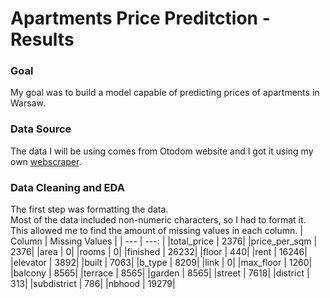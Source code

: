 # Apartments Price Preditction - Results
### Goal
My goal was to build a model capable of predicting prices of apartments in Warsaw.

### Data Source
The data I will be using comes from Otodom website and I got it using my own [webscraper](https://github.com/mateuszel/otodom-datascraper).

### Data Cleaning and EDA
The first step was formatting the data. \
Most of the data included non-numeric characters, so I had to format it. This allowed me to find the amount of missing values in each column.
| Column | Missing Values |
| --- | ---: |
|total_price  |     2376|
|price_per_sqm  |   2376|
|area         |        0|
|rooms         |       0|
|finished      |   26232|
|floor         |     440|
|rent          |   16246|
|elevator      |    3892|
|built         |    7063|
|b_type        |    8209|
|link          |       0|
|max_floor     |    1260|
|balcony       |    8565|
|terrace       |    8565|
|garden        |    8565|
|street        |    7618|
|district      |     313|
|subdistrict   |     786|
|nbhood        |   19279|
